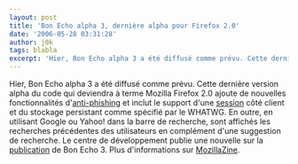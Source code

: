 ```yaml
---
layout: post
title: 'Bon Echo alpha 3, dernière alpha pour Firefox 2.0'
date: '2006-05-28 03:31:28'
author: j0k
tags: blabla
excerpt: 'Hier, Bon Echo alpha 3 a été diffusé comme prévu. Cette dernière version alpha du code qui deviendra à terme Mozilla Firefox 2.0 ajoute de nouvelles fonctionnalités d''[anti-phishing](http://www.mozilla.org/projects/bonecho/anti-phishing/) et inclut le support d''une [session](http://www.whatwg.org/specs/web-apps/current-work/#scs-client-side) côté client et du      ...'
---
```


Hier, Bon Echo alpha 3 a été diffusé comme prévu. Cette dernière version alpha du code qui deviendra à terme Mozilla Firefox 2.0 ajoute de nouvelles fonctionnalités d'[anti-phishing](http://www.mozilla.org/projects/bonecho/anti-phishing/) et inclut le support d'une [session](http://www.whatwg.org/specs/web-apps/current-work/#scs-client-side) côté client et du stockage persistant comme spécifié par le WHATWG. En outre, en utilisant Google ou Yahoo! dans la barre de recherche, sont affichés les recherches précédentes des utilisateurs en complément d'une suggestion de recherche.
Le centre de développement publie une nouvelle sur la [publication](http://developer.mozilla.org/devnews/index.php/2006/05/26/bon-echo-alpha-3-milestone-released/) de Bon Echo 3.   Plus d'informations sur [MozillaZine](http://www.mozillazine-fr.org/archive.phtml?article=8671).

